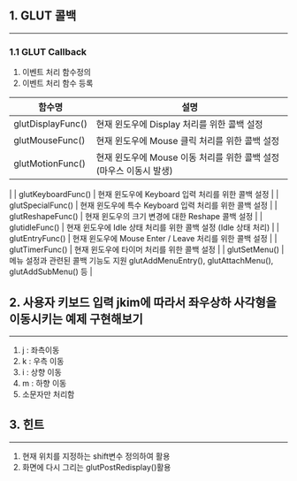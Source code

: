 ## 1. GLUT 콜백
---
### 1.1 GLUT Callback
1. 이벤트 처리 함수정의
2. 이벤트 처리 함수 등록
  
| 함수명  | 설명 |
| --- | --- |
| glutDisplayFunc() | 현재 윈도우에 Display 처리를 위한 콜백 설정 |
| glutMouseFunc() | 현재 윈도우에 Mouse 클릭 처리를 위한 콜백 설정 |
| glutMotionFunc() | 현재 윈도우에 Mouse 이동 처리를 위한 콜백 설정(마우스 이동시 발생)
 |
| glutKeyboardFunc() | 현재 윈도우에 Keyboard 입력 처리를 위한 콜백 설정 |
| glutSpecialFunc() | 현재 윈도우에 특수 Keyboard 입력 처리를 위한 콜백 설정 |
| glutReshapeFunc() | 현재 윈도우의 크기 변경에 대한 Reshape 콜백 설정 |
| glutidleFunc() | 현재 윈도우에 Idle 상태 처리를 위한 콜백 설정 (Idle 상태 처리) |
| glutEntryFunc() | 현재 윈도우에 Mouse Enter / Leave 처리를 위한 콜백 설정 |
| glutTimerFunc() | 현재 윈도우에 타이머 처리를 위한 콜백 설정 |
| glutSetMenu() | 메뉴 설정과 관련된 콜백 기능도 지원
glutAddMenuEntry(), glutAttachMenu(), glutAddSubMenu() 등 |


## 2. 사용자 키보드 입력 jkim에 따라서 좌우상하 사각형을 이동시키는 예제 구현해보기
---
1. j : 좌측이동
2. k : 우측 이동
3. i : 상향 이동
4. m : 하향 이동
5. 소문자만 처리함

## 3. 힌트
---
1. 현재 위치를 지정하는 shift변수 정의하여 활용
2. 화면에 다시 그리는 glutPostRedisplay()활용